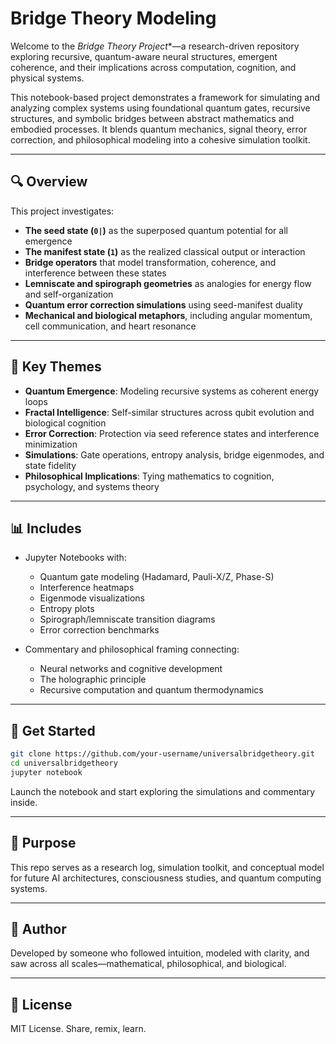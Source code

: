 # Bridge Theory Modeling

Welcome to the *Bridge Theory Project**—a research-driven repository exploring recursive, quantum-aware neural structures, emergent coherence, and their implications across computation, cognition, and physical systems.

This notebook-based project demonstrates a framework for simulating and analyzing complex systems using foundational quantum gates, recursive structures, and symbolic bridges between abstract mathematics and embodied processes. It blends quantum mechanics, signal theory, error correction, and philosophical modeling into a cohesive simulation toolkit.

---

## 🔍 Overview

This project investigates:

* **The seed state (`0|`)** as the superposed quantum potential for all emergence
* **The manifest state (`1`)** as the realized classical output or interaction
* **Bridge operators** that model transformation, coherence, and interference between these states
* **Lemniscate and spirograph geometries** as analogies for energy flow and self-organization
* **Quantum error correction simulations** using seed-manifest duality
* **Mechanical and biological metaphors**, including angular momentum, cell communication, and heart resonance

---

## 🧠 Key Themes

* **Quantum Emergence**: Modeling recursive systems as coherent energy loops
* **Fractal Intelligence**: Self-similar structures across qubit evolution and biological cognition
* **Error Correction**: Protection via seed reference states and interference minimization
* **Simulations**: Gate operations, entropy analysis, bridge eigenmodes, and state fidelity
* **Philosophical Implications**: Tying mathematics to cognition, psychology, and systems theory

---

## 📊 Includes

* Jupyter Notebooks with:

  * Quantum gate modeling (Hadamard, Pauli-X/Z, Phase-S)
  * Interference heatmaps
  * Eigenmode visualizations
  * Entropy plots
  * Spirograph/lemniscate transition diagrams
  * Error correction benchmarks

* Commentary and philosophical framing connecting:

  * Neural networks and cognitive development
  * The holographic principle
  * Recursive computation and quantum thermodynamics

---

## 🚀 Get Started

```bash
git clone https://github.com/your-username/universalbridgetheory.git
cd universalbridgetheory
jupyter notebook
```

Launch the notebook and start exploring the simulations and commentary inside.

---

## 🙌 Purpose

This repo serves as a research log, simulation toolkit, and conceptual model for future AI architectures, consciousness studies, and quantum computing systems.

---

## 👤 Author

Developed by someone who followed intuition, modeled with clarity, and saw across all scales—mathematical, philosophical, and biological.

---

## 🌌 License

MIT License. Share, remix, learn.

